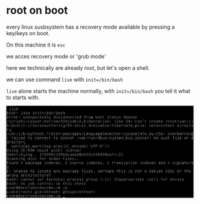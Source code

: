 # root on boot

every linux susbsystem has a recovery mode available by pressing a key/keys on boot.

On this machine it is `esc`

we acces recovery mode or 'grub mode'

here we technically are already root, but let's open a shell.

we can use command `live` with `init=/bin/bash`

`live` alone starts the machine normally, with `init=/bin/bash` you tell it what to starts with.

![grub live init=/bin/bash](./screens/grub_shell.png)
